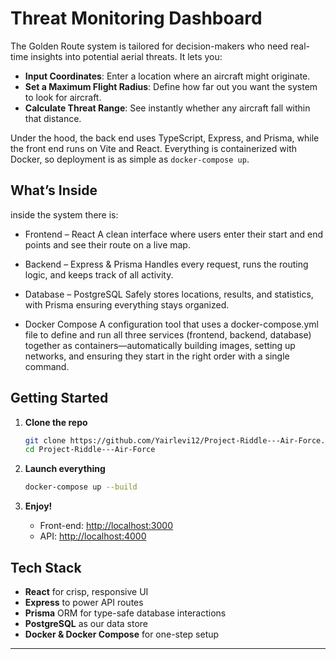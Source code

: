 #  Threat Monitoring Dashboard 

The Golden Route system is tailored for decision-makers who need real-time insights into potential aerial threats. It lets you:

* **Input Coordinates**: Enter a location where an aircraft might originate.
* **Set a Maximum Flight Radius**: Define how far out you want the system to look for aircraft.
* **Calculate Threat Range**: See instantly whether any aircraft fall within that distance.

Under the hood, the back end uses TypeScript, Express, and Prisma, while the front end runs on Vite and React. Everything is containerized with Docker, so deployment is as simple as `docker-compose up`.

## What’s Inside

inside the system there is:

*  Frontend – React
A clean interface where users enter their start and end points and see their route on a live map.

*  Backend – Express & Prisma
Handles every request, runs the routing logic, and keeps track of all activity.

  * Database – PostgreSQL
Safely stores locations, results, and statistics, with Prisma ensuring everything stays organized.

* Docker Compose
A configuration tool that uses a docker-compose.yml file to define and run all three services (frontend, backend, database) together as containers—automatically building images, setting up networks, and ensuring they start in the right order with a single command.
## Getting Started

1. **Clone the repo**

   ```bash
   git clone https://github.com/Yairlevi12/Project-Riddle---Air-Force.git
   cd Project-Riddle---Air-Force
   ```

2. **Launch everything**

   ```bash
   docker-compose up --build
   ```

3. **Enjoy!**

   * Front-end: [http://localhost:3000](http://localhost:3000)
   * API:        [http://localhost:4000](http://localhost:4000)


## Tech Stack

* **React** for crisp, responsive UI
* **Express** to power API routes
* **Prisma** ORM for type-safe database interactions
* **PostgreSQL** as our data store
* **Docker & Docker Compose** for one-step setup


---

